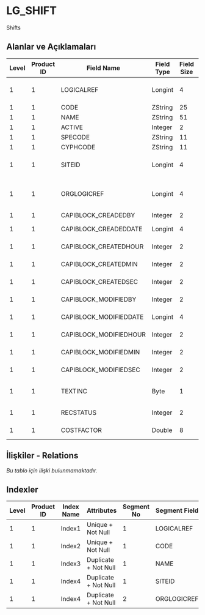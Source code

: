 # LG_SHIFT

Shifts

## Alanlar ve Açıklamaları

| Level | Product ID | Field Name | Field Type | Field Size | Field Offset | Türkçe Açıklama | Expression |
| ----- | ---------- | ---------- | ---------- | ---------- | ------------ | --------------- | ---------- |
| 1 | 1 | LOGICALREF | Longint | 4 | 0 | Vardiya log. Ref. | Shift Logical Reference |
| 1 | 1 | CODE | ZString | 25 | 4 | Kod | Code |
| 1 | 1 | NAME | ZString | 51 | 29 | Açıklama | Description |
| 1 | 1 | ACTIVE | Integer | 2 | 80 | Durumu | Status |
| 1 | 1 | SPECODE | ZString | 11 | 82 | Özel Kod | Aux. Code |
| 1 | 1 | CYPHCODE | ZString | 11 | 93 | Yetki Kodu | Auth. Code |
| 1 | 1 | SITEID | Longint | 4 | 104 | Veri Merkezi | Data Processing Site |
| 1 | 1 | ORGLOGICREF | Longint | 4 | 108 | Orijinal Kayıt Log. Ref. | Original Record Logical Reference |
| 1 | 1 | CAPIBLOCK_CREADEDBY | Integer | 2 | 112 | Oluşturan | Created By |
| 1 | 1 | CAPIBLOCK_CREADEDDATE | Longint | 4 | 114 | Oluşturulma Tarihi | Created Date |
| 1 | 1 | CAPIBLOCK_CREATEDHOUR | Integer | 2 | 118 | Oluşturulma Saati | Created Hour |
| 1 | 1 | CAPIBLOCK_CREATEDMIN | Integer | 2 | 120 | Oluşturulma Dakikası | Created Minute |
| 1 | 1 | CAPIBLOCK_CREATEDSEC | Integer | 2 | 122 | Oluşturulma Saniyesi | Created Second |
| 1 | 1 | CAPIBLOCK_MODIFIEDBY | Integer | 2 | 124 | Değiştiren | Modified By |
| 1 | 1 | CAPIBLOCK_MODIFIEDDATE | Longint | 4 | 126 | Değiştirilme Tarihi | Modified Date |
| 1 | 1 | CAPIBLOCK_MODIFIEDHOUR | Integer | 2 | 130 | Değiştirilme Saati | Modified Hour |
| 1 | 1 | CAPIBLOCK_MODIFIEDMIN | Integer | 2 | 132 | Değiştirilme Dakikası | Modified Minute |
| 1 | 1 | CAPIBLOCK_MODIFIEDSEC | Integer | 2 | 134 | Değiştirilme Saniyesi | Modified Second |
| 1 | 1 | TEXTINC | Byte | 1 | 136 | Ayrıntılı Açıklama İçerir | Contains Detail Description |
| 1 | 1 | RECSTATUS | Integer | 2 | 137 | Kayıt Durumu | Record Status |
| 1 | 1 | COSTFACTOR | Double | 8 | 139 | Maliyet Katsayısı | Cost Factor |

## İlişkiler - Relations

*Bu tablo için ilişki bulunmamaktadır.*

## Indexler

| Level | Product ID | Index Name | Attributes | Segment No | Segment Field | Sense |
| ----- | ---------- | ---------- | ---------- | ---------- | ------------- | ----- |
| 1 | 1 | Index1 | Unique + Not Null | 1 | LOGICALREF | Ascending |
| 1 | 1 | Index2 | Unique + Not Null | 1 | CODE | Ascending |
| 1 | 1 | Index3 | Duplicate + Not Null | 1 | NAME | Ascending |
| 1 | 1 | Index4 | Duplicate + Not Null | 1 | SITEID | Ascending |
| 1 | 1 | Index4 | Duplicate + Not Null | 2 | ORGLOGICREF | Ascending |
